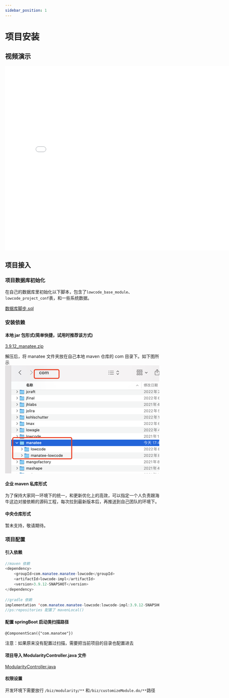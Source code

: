 ```yaml
---
sidebar_position: 1
---
```


# 项目安装
## 视频演示
<iframe src="//player.bilibili.com/player.html?aid=985276876&bvid=BV1Yt4y177vy&cid=826370612&page=1" scrolling="no" border="0" frameborder="no" framespacing="0" allowfullscreen="true" width = "800px" height="600px">工程接入海牛</iframe>


## 项目接入
### 项目数据库初始化

在自己的数据库里初始化以下脚本，包含了`lowcode_base_module`、`lowcode_project_conf`表，和一些系统数据。

[数据库脚步.sql](https://www.yuque.com/attachments/yuque/0/2022/sql/12452833/1665736181143-273e74a5-a619-409a-9bee-a460f179fa90.sql?_lake_card=%7B%22src%22%3A%22https%3A%2F%2Fwww.yuque.com%2Fattachments%2Fyuque%2F0%2F2022%2Fsql%2F12452833%2F1665736181143-273e74a5-a619-409a-9bee-a460f179fa90.sql%22%2C%22name%22%3A%22%E6%95%B0%E6%8D%AE%E5%BA%93%E8%84%9A%E6%AD%A5.sql%22%2C%22size%22%3A78724%2C%22type%22%3A%22%22%2C%22ext%22%3A%22sql%22%2C%22source%22%3A%22%22%2C%22status%22%3A%22done%22%2C%22mode%22%3A%22title%22%2C%22download%22%3Atrue%2C%22taskId%22%3A%22ua24619f6-0f73-4372-aa2a-d1a83937aac%22%2C%22taskType%22%3A%22upload%22%2C%22__spacing%22%3A%22both%22%2C%22id%22%3A%22udafd368b%22%2C%22margin%22%3A%7B%22top%22%3Atrue%2C%22bottom%22%3Atrue%7D%2C%22card%22%3A%22file%22%7D)
### 安装依赖
#### 本地 jar 包形式(简单快捷，试用时推荐该方式)
[3.9.12_manatee.zip](https://manateeai.oss-cn-hangzhou.aliyuncs.com/deploy/%E5%BC%95%E6%93%8E%E5%8E%86%E5%8F%B2%E7%89%88%E6%9C%AC/3.9.12_manatee.zip)

解压后，将 manatee 文件夹放在自己本地 maven 仓库的 com 目录下。如下图所示
![项目安装.png](./img/项目安装.png)
#### 企业 maven 私库形式
为了保持大家同一环境下的统一，和更新优化上的高效，可以指定一个人负责跟海牛这边对接依赖的源码工程，每次拉到最新版本后，再推送到自己团队的环境下。
####  中央仓库形式
暂未支持，敬请期待。

### 项目配置
#### 引入依赖
```java
//maven 依赖    
<dependency>
    <groupId>com.manatee.manatee-lowcode</groupId>
    <artifactId>lowcode-impl</artifactId>
    <version>3.9.12-SNAPSHOT</version>
</dependency>

//gradle 依赖
implementation 'com.manatee.manatee-lowcode:lowcode-impl:3.9.12-SNAPSHOT'
//ps:repositories 配置了 mavenLocal()
```
#### 配置 springBoot 启动类扫描路径
`@ComponentScan({"com.manatee"})`

注意：如果原来没有配置过扫描，需要把当前项目的目录也配置进去
#### 项目导入 ModularityController.java 文件
[ModularityController.java](https://www.yuque.com/attachments/yuque/0/2022/java/12452833/1666431255653-a1c1e5c2-2c8d-49cc-adef-78d247c876cb.java?_lake_card=%7B%22src%22%3A%22https%3A%2F%2Fwww.yuque.com%2Fattachments%2Fyuque%2F0%2F2022%2Fjava%2F12452833%2F1666431255653-a1c1e5c2-2c8d-49cc-adef-78d247c876cb.java%22%2C%22name%22%3A%22ModularityController.java%22%2C%22size%22%3A11153%2C%22type%22%3A%22%22%2C%22ext%22%3A%22java%22%2C%22source%22%3A%22%22%2C%22status%22%3A%22done%22%2C%22download%22%3Atrue%2C%22taskId%22%3A%22u99bbff9f-b616-4a72-83d4-b81b5683ca3%22%2C%22taskType%22%3A%22upload%22%2C%22__spacing%22%3A%22both%22%2C%22id%22%3A%22ub9de6f96%22%2C%22margin%22%3A%7B%22top%22%3Atrue%2C%22bottom%22%3Atrue%7D%2C%22card%22%3A%22file%22%7D)

#### 权限设置
开发环境下需要放行 `/biz/modularity/**` 和`/biz/customizeModule.do/**`路径
